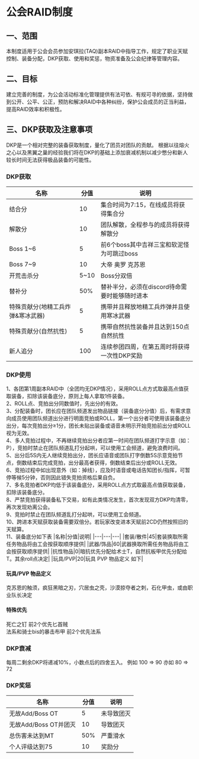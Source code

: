 # <BAA>公会RAID制度

## 一、范围
本制度适用于公会会员参加安琪拉(TAQ)副本RAID中指导工作，规定了职业天赋控制、装备分配，DKP获取、使用和奖惩，物资准备及公会纪律等管理内容。

## 二、目标
建立完善的制度，为公会活动标准化管理提供有法可依、有规可寻的依据，坚持做到公开、公平、公正，预防和解决RAID中各种纠纷，保护公会成员的正当利益，提高RAID效率和积极性。

## 三、DKP获取及注意事项
DKP是一个相对完整的装备获取制度，量化了团员对团队的贡献。 根据以往熔火之心以及黑翼之巢的经验我们将在DKP的基础上添加衰减机制以减少憋分和新人较长时间无法获得极品装备的可能性。

### DKP获取
|名称|分值|说明|
|---|---|---|
|结合分|10|集合时间为7:15，在线成员将获得集合分|
|解散分|10|团队解散，全程参与的成员将获得解散分|
|Boss 1~6|5|前6个boss其中吉祥三宝和软泥怪为可跳过boss|
|Boss 7~9|10|大帝 奥罗 克苏恩|
|开荒击杀分|5~10|Boss分双倍|
|替补分|50%|替补半分，必须在discord待命需要时能够随时进本|
|特殊贡献分(地精工兵炸弹&寒冰武器)|5|携带并且释放地精工兵炸弹并且使用寒冰武器|
|特殊贡献分(自然抗性)|5|携带自然抗性装备并且达到150点自然抗性|
|新人追分|100|连续参团四周，在第五周时将获得一次性DKP奖励|

### DKP使用
1、各团第1周副本RAID中（全团均无DKP情况），采用ROLL点方式取最高点值获取装备，扣除该装备底分，原则上每人拿取1件装备。    
2、ROLL点、竞拍出分同数值时，先出分的有效。    
3、分配装备时，团长应在团队频道发出物品链接（装备底分分值）后，有需求意向成员使用团队频道出分进行明面竞拍或ROLL，第一个出分者可使用该装备底分出分，每次竞拍出分≥1分，团长未贴出装备或语音未明示开始竞拍前出分或ROLL视为无效。  
4、多人竞拍过程中，不再继续竞拍出分者应第一时间在团队频道打字示意（如：P），竞拍时禁止在团队频道乱打分起哄，可以使用工会频道，避免浪费时间。  
5、出分后5S内无人继续竞拍出分，团长应语音或团队打字倒数5S示意竞拍节点，倒数结束后完成竞拍，出分最高者获得，倒数结束后出分或ROLL无效。  
6、竞拍过程中如出现意外（如：掉线），应及时语音或电话告知团长/指挥，可暂停等候5分钟，否则因此错失竞拍资格后果自负。  
7、多名竞拍者DKP均低于该装备底分，采用ROLL点方式取最高点值获取装备，扣除该装备底分。  
8、严禁竞拍获得装备私下交易，如有此类情况发生，首次发现双方DKP均清零，再次发现劝离公会。  
9、竞拍时禁止在团队频道乱打分起哄，可以使用工会频道。  
10、跨进本天赋获取装备需要双倍分。若玩家改变进本天赋前2CD仍然按照旧的天赋算。  
11、装备底分如下表
|名称|分值|说明|
|---|---|---|
|套装/散件|45|套装换取所需任务物品将由工会按获取顺序提供|
|武器/饰品|60|武器换取所需任务物品将由工会按获取顺序提供|
|抗性物品|0|暗抗优先分配给术士T，自然抗板甲优先分配给T。其余roll点决定|
|玩具/PVP|20|玩具 PVP 物品定义 如下|

#### 玩具/PVP 物品定义
克苏恩的触须，疯狂黑暗之刃，穴居虫之壳，沙漠掠夺者之刺，石化甲虫，或由职业队长决定

#### 特殊优先
死亡之钉 前2个优先匕首贼  
法系和骑士bis的暴击布甲 前2个优先法系  

### DKP衰减
每周二剩余DKP将递减10%，小数点后的四舍五入。 例如 100 => 90 亦如 80 => 72

### DKP奖惩
|名称|分值|说明|
|---|---|---|
|无故Add/Boss OT|5|未导致团灭|
|无故Add/Boss OT并团灭|10|导致团灭|
|总伤害未达到MT|50%|严重滑水|
|个人评级达到75|10|奖励分|


